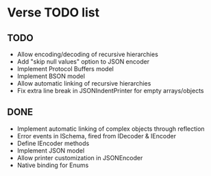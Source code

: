 Verse TODO list
===============

TODO
----

- Allow encoding/decoding of recursive hierarchies
- Add "skip null values" option to JSON encoder
- Implement Protocol Buffers model
- Implement BSON model
- Allow automatic linking of recursive hierarchies
- Fix extra line break in JSONIndentPrinter for empty arrays/objects

DONE
----

- Implement automatic linking of complex objects through reflection
- Error events in ISchema, fired from IDecoder & IEncoder
- Define IEncoder methods
- Implement JSON model
- Allow printer customization in JSONEncoder
- Native binding for Enums
